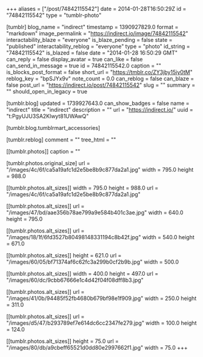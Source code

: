 +++
aliases = ["/post/74842115542"]
date = 2014-01-28T16:50:29Z
id = "74842115542"
type = "tumblr-photo"

[tumblr]
blog_name = "indirect"
timestamp = 1390927829.0
format = "markdown"
image_permalink = "https://indirect.io/image/74842115542"
interactability_blaze = "everyone"
is_blaze_pending = false
state = "published"
interactability_reblog = "everyone"
type = "photo"
id_string = "74842115542"
is_blazed = false
date = "2014-01-28 16:50:29 GMT"
can_reply = false
display_avatar = true
can_like = false
can_send_in_message = true
id = 74842115542.0
caption = ""
is_blocks_post_format = false
short_url = "https://tmblr.co/ZY3jby15iy0tM"
reblog_key = "bpSJYx9v"
note_count = 0.0
can_reblog = false
can_blaze = false
post_url = "https://indirect.io/post/74842115542"
slug = ""
summary = ""
should_open_in_legacy = true

[tumblr.blog]
updated = 1739927643.0
can_show_badges = false
name = "indirect"
title = "indirect"
description = ""
url = "https://indirect.io/"
uuid = "t:PgyUJU3SA2Klwyt81UWAwQ"

[tumblr.blog.tumblrmart_accessories]

[tumblr.reblog]
comment = ""
tree_html = ""

[[tumblr.photos]]
caption = ""

[tumblr.photos.original_size]
url = "/images/4c/6f/ca5a19afc1d2e5be8b9c877da2a1.jpg"
width = 795.0
height = 988.0

[[tumblr.photos.alt_sizes]]
width = 795.0
height = 988.0
url = "/images/4c/6f/ca5a19afc1d2e5be8b9c877da2a1.jpg"

[[tumblr.photos.alt_sizes]]
url = "/images/47/bd/aae356b78ae799a9e584b401c3ae.jpg"
width = 640.0
height = 795.0

[[tumblr.photos.alt_sizes]]
url = "/images/18/1f/6fd3527b80498148331194c8b42f.jpg"
width = 540.0
height = 671.0

[[tumblr.photos.alt_sizes]]
height = 621.0
url = "/images/60/05/bf71374af6c62fc3a299b0cf2b9b.jpg"
width = 500.0

[[tumblr.photos.alt_sizes]]
width = 400.0
height = 497.0
url = "/images/60/dc/9cbb67666e1c4d42f04f08dff8b3.jpg"

[[tumblr.photos.alt_sizes]]
url = "/images/41/0b/94485f52fb4680b679bf98e1f909.jpg"
width = 250.0
height = 311.0

[[tumblr.photos.alt_sizes]]
url = "/images/d5/47/b293789ef7e614dc6cc2347fe279.jpg"
width = 100.0
height = 124.0

[[tumblr.photos.alt_sizes]]
height = 75.0
url = "/images/80/db/a9cbeff65521d0dd80e2997662f1.jpg"
width = 75.0
+++
